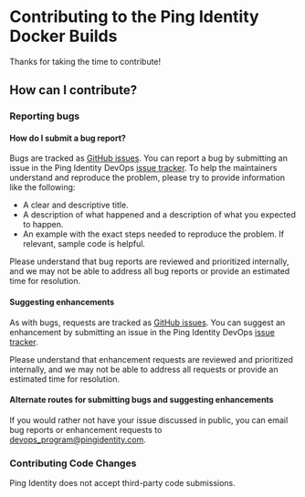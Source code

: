 # Contributing to the Ping Identity Docker Builds

Thanks for taking the time to contribute!

## How can I contribute?

### Reporting bugs

#### How do I submit a bug report?

Bugs are tracked as [GitHub issues](https://guides.github.com/features/issues/). You can report a bug by submitting an issue in the Ping Identity DevOps [issue tracker](https://github.com/pingidentity/pingidentity-devops-getting-started/issues). To help the maintainers understand and reproduce the problem, please try to provide information like the following:

* A clear and descriptive title.
* A description of what happened and a description of what you expected to happen.
* An example with the exact steps needed to reproduce the problem. If relevant, sample code is helpful.

Please understand that bug reports are reviewed and prioritized internally, and we may not be able to address all bug reports or provide an estimated time for resolution.

#### Suggesting enhancements

As with bugs, requests are tracked as [GitHub issues](https://guides.github.com/features/issues/). You can suggest an enhancement by submitting an issue in the Ping Identity DevOps [issue tracker](https://github.com/pingidentity/pingidentity-devops-getting-started/issues).

Please understand that enhancement requests are reviewed and prioritized internally, and we may not be able to address all requests or provide an estimated time for resolution.

#### Alternate routes for submitting bugs and suggesting enhancements

If you would rather not have your issue discussed in public, you can email bug reports or enhancement requests to [devops_program@pingidentity.com](mailto:devops_program@pingidentity.com).

### Contributing Code Changes

Ping Identity does not accept third-party code submissions.
